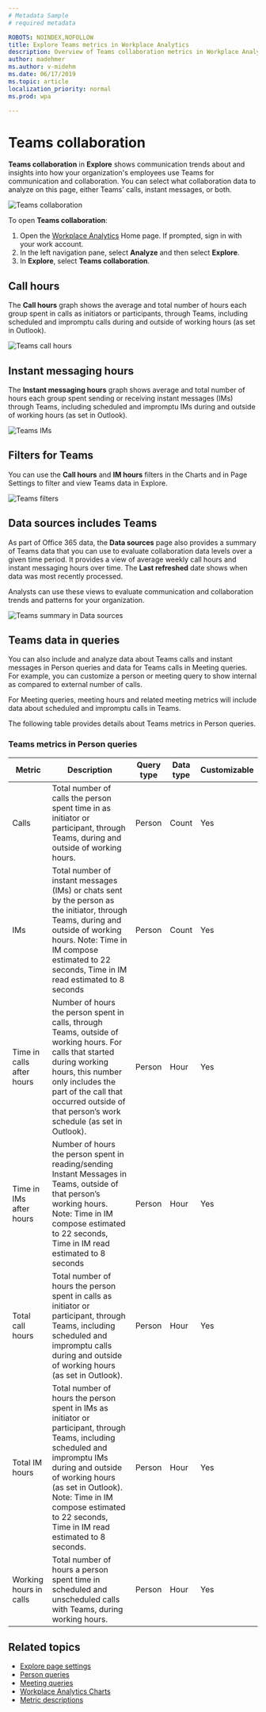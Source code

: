 ```yaml
---
# Metadata Sample
# required metadata

ROBOTS: NOINDEX,NOFOLLOW
title: Explore Teams metrics in Workplace Analytics
description: Overview of Teams collaboration metrics in Workplace Analytics
author: madehmer
ms.author: v-midehm
ms.date: 06/17/2019
ms.topic: article
localization_priority: normal 
ms.prod: wpa

---
```


# Teams collaboration

**Teams collaboration** in **Explore** shows communication trends about and insights into how your organization's employees use Teams for communication and collaboration. You can select what collaboration data to analyze on this page, either Teams' calls, instant messages, or both.

![Teams collaboration](../images/wpa/use/teams-explore.png)

To open **Teams collaboration**:

1. Open the [Workplace Analytics](https://workplaceanalytics.office.com) Home page. If prompted, sign in with your work account.
2. In the left navigation pane, select **Analyze** and then select **Explore**.
3. In **Explore**, select **Teams collaboration**.

## Call hours

The **Call hours** graph shows the average and total number of hours each group spent in calls as initiators or participants, through Teams, including scheduled and impromptu calls during and outside of working hours (as set in Outlook).

![Teams call hours](../images/wpa/use/teams-explore-calls.png)

## Instant messaging hours

The **Instant messaging hours** graph shows average and total number of hours each group spent sending or receiving instant messages (IMs) through Teams, including scheduled and impromptu IMs during and outside of working hours (as set in Outlook).

![Teams IMs](../images/wpa/use/teams-explore-ims.png)

## Filters for Teams

You can use the **Call hours** and **IM hours** filters in the Charts and in Page Settings to filter and view Teams data in Explore.

![Teams filters](../images/wpa/use/teams-filters.png)

## Data sources includes Teams

As part of Office 365 data, the **Data sources** page also provides a summary of Teams data that you can use to evaluate collaboration data levels over a given time period. It provides a view of average weekly call hours and instant messaging hours over time. The **Last refreshed** date shows when data was most recently processed.

Analysts can use these views to evaluate communication and collaboration trends and patterns for your organization.

![Teams summary in Data sources](../images/wpa/Use/teams-data-source.png)

## Teams data in queries

You can also include and analyze data about Teams calls and instant messages in Person queries and data for Teams calls in Meeting queries. For example, you can customize a person or meeting query to show internal as compared to external number of calls.

For Meeting queries, meeting hours and related meeting metrics will include data about scheduled and impromptu calls in Teams.

The following table provides details about Teams metrics in Person queries.

### Teams metrics in Person queries

|Metric|Description|Query type|Data type|Customizable|
|------|-----------|----------|---------|------------|
|Calls| Total number of calls the person spent time in as initiator or participant, through Teams, during and outside of working hours.| Person| Count| Yes |
|IMs | Total number of instant messages (IMs) or chats sent by the person as the initiator, through Teams, during and outside of working hours. Note: Time in IM compose estimated to 22 seconds, Time in IM read estimated to 8 seconds| Person| Count| Yes|
|Time in calls after hours | Number of hours the person spent in calls, through Teams, outside of working hours. For calls that started during working hours, this number only includes the part of the call that occurred outside of that person’s work schedule (as set in Outlook).| Person| Hour| Yes|
|Time in IMs after hours| Number of hours the person spent in reading/sending Instant Messages in  Teams, outside of that person’s working hours. Note: Time in IM compose estimated to 22 seconds, Time in IM read estimated to 8 seconds| Person| Hour| Yes|
|Total call hours | Total number of hours the person spent in calls as initiator or participant, through Teams, including scheduled and impromptu calls during and outside of working hours (as set in Outlook). | Person| Hour| Yes|
|Total IM hours | Total number of hours the person spent in IMs as initiator or participant, through Teams, including scheduled and impromptu IMs during and outside of working hours (as set in Outlook).  Note: Time in IM compose estimated to 22 seconds, Time in IM read estimated to 8 seconds.| Person| Hour| Yes|
|Working hours in calls| Total number of hours a person spent time in scheduled and unscheduled calls with Teams, during working hours. | Person| Hour| Yes|

## Related topics

* [Explore page settings](../use/explore-page-settings.md)
* [Person queries](../tutorials/Person-queries.md)
* [Meeting queries](../tutorials/Meeting-queries.md)
* [Workplace Analytics Charts](../use/chart-types.md)
* [Metric descriptions](../use/metric-definitions.md)
